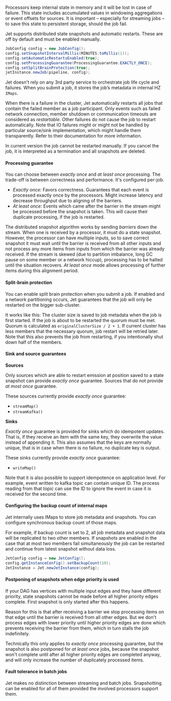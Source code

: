 Processors keep internal state in memory and it will be lost in case of 
failure. This state includes accumulated values in windowing 
aggregations or event offsets for sources. It is important – especially 
for streaming jobs – to save this state to persistent storage, should 
the job fail.

Jet supports distributed state snapshots and automatic restarts. These 
are off by default and must be enabled manually.

```java
JobConfig config = new JobConfig();
config.setSnapshotIntervalMillis(MINUTES.toMillis(1));
config.setAutomaticRestartsEnabled(true);
config.setProcessingGuarantee(ProcessingGuarantee.EXACTLY_ONCE);
config.setSplitBrainProtection(true);
jetInstance.newJob(pipeline, config);
```

Jet doesn't rely on any 3rd party service to orchestrate job life cycle 
and failures. When you submit a job, it stores the job’s metadata in 
internal HZ `IMaps`.

When there is a failure in the cluster, Jet automatically restarts all 
jobs that contain the failed member as a job participant. Only events 
such as failed network connection, member shutdown or communication 
timeouts are considered as _restartable_. Other failures do not cause 
the job to restart automatically. Note that IO failures might or might 
not be handled by particular source/sink implementation, which might 
handle them transparently. Refer to their documentation for more 
information.

In current version the job cannot be restarted manually. If you cancel 
the job, it is interpreted as a termination and all snapshots are 
deleted.

#### Processing guarantee

You can choose between _exactly once_ and _at least once_ processing. 
The trade-off is between correctness and performance. It's configured 
per-job.

* _Exactly once:_ Favors correctness. Guarantees that each event is 
processed exactly once by the processors. Might increase latency and 
decrease throughput due to aligning of the barriers.
* _At least once:_ Events which came after the barrier in the stream 
might be processed before the snapshot is taken. This will cause their 
duplicate processing, if the job is restarted.

The distributed snapshot algorithm works by sending _barriers_ down the 
stream. When one is received by a processor, it must do a state 
snapshot. However, the processor can have multiple inputs, so to save 
correct snapshot it must wait until the barrier is received from all 
other inputs and not process any more items from inputs from which the 
barrier was already received. If the stream is skewed (due to partition 
imbalance, long GC pause on some member or a network hiccup), processing 
has to be halted until the situation recovers. _At least once_ mode 
allows processing of further items during this alignment period.

#### Split-brain protection

You can enable split brain protection when you submit a job. If enabled 
and a network partitioning occurs, Jet guarantees that the job will only 
be restarted on the bigger sub-cluster.

It works like this: The cluster size is saved to job metadata when the 
job is first started. If the job is about to be restarted the quorum 
must be met. Quorum is calculated as `originalClusterSize / 2 + 1`. If 
current cluster has less members that the necessary quorum, job restart 
will be retried later. Note that this also prevents the job from 
restarting, if you intentionally shut down half of the members.

#### Sink and source guarantees

**Sources**

Only sources which are able to restart emission at position saved to a 
state snapshot can provide _exactly once_ guarantee. Sources that do not 
provide _at most once_ guarantee.

These sources currently provide _exactly once_ guarantee: 
* `streamMap()`
* `streamKafka()`

 **Sinks**
 
_Exactly once_ guarantee is provided for sinks which do idempotent 
updates. That is, if they receive an item with the same key, they 
overwrite the value instead of appending it. This also assumes that the 
keys are normally unique, that is in case when there is no failure, no 
duplicate key is output.

These sinks currently provide _exactly once_ guarantee:
* `writeMap()`

Note that it is also possible to support idempotence on application 
level. For example, event written to kafka topic can contain unique ID. 
The process reading from that topic can use the ID to ignore the event 
in case it is received for the second time.

#### Configuring the backup count of internal maps

Jet internally uses IMaps to store job metadata and snapshots. You can 
configure synchronous backup count of those maps. 

For example, if backup count is set to 2, all job metadata and snapshot 
data will be replicated to two other members. If snapshots are enabled 
in the case that at most two members fail simultaneously the job can be 
restarted and continue from latest snapshot without data loss.

```java
JetConfig config = new JetConfig();
config.getInstanceConfig().setBackupCount(10);
JetInstance = Jet.newJetInstance(config);
```

#### Postponing of snapshots when edge priority is used

If your DAG has vertices with multiple input edges and they have 
different priority, state snapshots cannot be made before all higher 
priority edges complete. First snapshot is only started after this 
happens.

Reason for this is that after receiving a barrier we stop processing 
items on that edge until the barrier is received from all other edges. 
But we don't process edges with lower priority until higher priority 
edges are done which prevents receiving the barrier from them, which in 
turn stalls the job indefinitely.

Technically this only applies to _exactly once_ processing guarantee, 
but the snapshot is also postponed for _at least once_ jobs, because the 
snapshot won't complete until after all higher priority edges are 
completed anyway, and will only increase the number of duplicately 
processed items.

#### Fault tolerance in batch jobs

Jet makes no distinction between streaming and batch jobs. Snapshotting 
can be enabled for all of them provided the involved processors support 
them.
